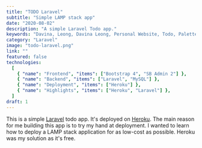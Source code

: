 ```yaml
---
title: "TODO Laravel"
subtitle: "Simple LAMP stack app"
date: "2020-08-02"
description: "A simple Laravel Todo app."
keywords: "Davina, Leong, Davina Leong, Personal Website, Todo, Palettes, Todo, Frontend, Backend, HTML, CSS, Bootstrap 4, SB Admin 2, Laravel, MySQL, Heroku"
category: "Laravel"
image: "todo-laravel.png"
link: ""
featured: false
technologies:
  [
    { "name": "Frontend", "items": ["Bootstrap 4", "SB Admin 2"] },
    { "name": "Backend", "items": ["Laravel", "MySQL"] },
    { "name": "Deployment", "items": ["Heroku"] },
    { "name": "Highlights", "items": ["Heroku", "Laravel"] },
  ]
draft: 1
---
```


This is a simple [Laravel](https://laravel.com/) todo app. It's deployed on [Heroku](https://www.heroku.com/). The main reason for me building this app is to try my hand at deployment. I wanted to learn how to deploy a LAMP stack application for as low-cost as possible. Heroku was my solution as it's free.
